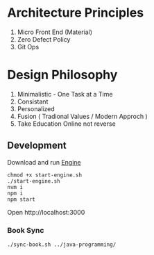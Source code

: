 # Architecture Principles

1. Micro Front End (Material)
2. Zero Defect Policy
3. Git Ops

# Design Philosophy

1. Minimalistic - One Task at a Time
2. Consistant
3. Personalized
4. Fusion ( Tradional Values / Modern Approch )
5. Take Education Online not reverse

## Development

Download and run [Engine](https://github.com/gurukulams/engine)

```shell
chmod +x start-engine.sh
./start-engine.sh
nvm i
npm i
npm start
```

Open http://localhost:3000

### Book Sync

```shell
./sync-book.sh ../java-programming/
```
